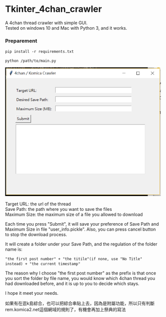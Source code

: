 # Tkinter_4chan_crawler

A 4chan thread crawler with simple GUI.<br/>
Tested on windows 10 and Mac with Python 3, and it works.

### Preparement
```
pip install -r requirements.txt
```
```
python /path/to/main.py
```

![image](https://raw.githubusercontent.com/hohh0115/Tkinter_4chan_crawler/master/1.PNG)

Target URL: the url of the thread<br/>
Save Path: the path where you want to save the files<br/>
Maximum Size: the maximum size of a file you allowed to download<br/>

Each time you press "Submit", it will save your preference of Save Path and Maximum Size in file "user_info.pickle".
Also, you can press cancel button to stop the download process.

It will create a folder under your Save Path, and the regulation of the folder name is:
```
"the first post number" + "the titile"(if none, use "No Title" instead) + "the current timestamp"
```
The reason why I choose "the first post number" as the prefix is that once you sort the folder by file name, you would know which 4chan thread you had downloaded before, and it is up to you to decide which stays.

I hope it meet your needs.

如果有在逛k島綜合，也可以把綜合串貼上去，因為是附屬功能，所以只有判斷rem.komica2.net這個網域的規則了，有機會再加上祭典的寫法
